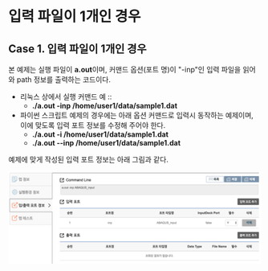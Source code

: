 # 입력 파일이 1개인 경우

## Case 1. 입력 파일이 1개인 경우  

본 예제는 실행 파일이 **a.out**이며, 커맨드 옵션(포트 명)이 "-inp"인 입력 파일을 읽어와 path 정보를 출력하는 코드이다.

 - 리눅스 상에서 실행 커맨드 예 ::  
   - **./a.out -inp /home/user1/data/sample1.dat** 
 - 파이썬 스크립트 예제의 경우에는 아래 옵션 커맨드로 입력시 동작하는 예제이며, 이에 맞도록 입력 포트 정보를 수정해 주어야 한다.
   -  **./a.out -i /home/user1/data/sample1.dat** 
   -  **./a.out --inp /home/user1/data/sample1.dat** 

예제에 맞게 작성된 입력 포트 정보는 아래 그림과 같다.  


![입력 파일이 1개인 경우 입력포트 설정 예제](sample1.png)





